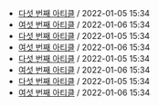 - [다섯 번째 아티클](/home/runner/work/newsletter_awesome_articles/newsletter_awesome_articles/archive/1/fifth.yaml) / 2022-01-05 15:34
- [여섯 번째 아티클](/home/runner/work/newsletter_awesome_articles/newsletter_awesome_articles/archive/1/sixth.yaml) / 2022-01-06 15:34
- [다섯 번째 아티클](/home/runner/work/newsletter_awesome_articles/newsletter_awesome_articles/archive/2/fifth.yaml) / 2022-01-05 15:34
- [여섯 번째 아티클](/home/runner/work/newsletter_awesome_articles/newsletter_awesome_articles/archive/2/sixth.yaml) / 2022-01-06 15:34
- [다섯 번째 아티클](archive/3/fifth.yaml) / 2022-01-05 15:34
- [여섯 번째 아티클](archive/3/sixth.yaml) / 2022-01-06 15:34
- [다섯 번째 아티클](//blob/archive/4/fifth.yaml) / 2022-01-05 15:34
- [여섯 번째 아티클](//blob/archive/4/sixth.yaml) / 2022-01-06 15:34
